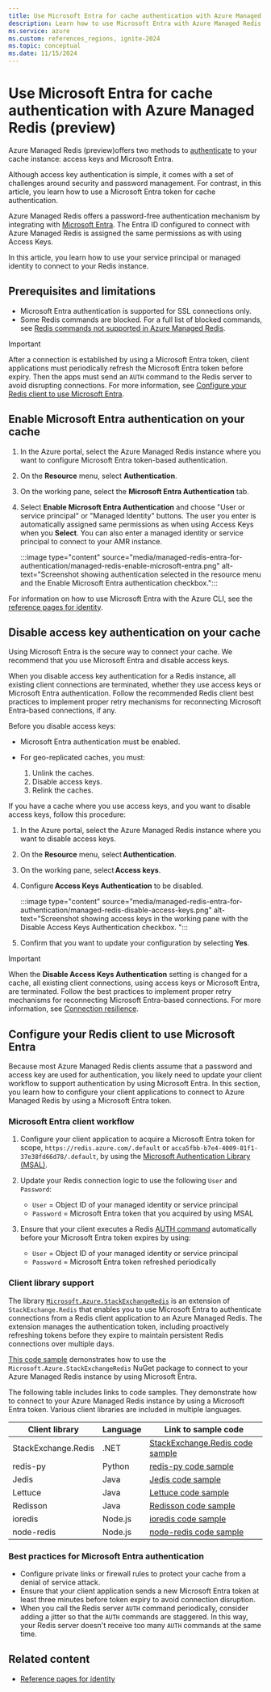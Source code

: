 ```yaml
---
title: Use Microsoft Entra for cache authentication with Azure Managed Redis (preview)
description: Learn how to use Microsoft Entra with Azure Managed Redis.
ms.service: azure
ms.custom: references_regions, ignite-2024
ms.topic: conceptual
ms.date: 11/15/2024
---
```


# Use Microsoft Entra for cache authentication with Azure Managed Redis (preview)

Azure Managed Redis (preview)offers two methods to [authenticate](managed-redis-configure.md#authentication) to your cache instance: access keys and Microsoft Entra.

Although access key authentication is simple, it comes with a set of challenges around security and password management. For contrast, in this article, you learn how to use a Microsoft Entra token for cache authentication.

Azure Managed Redis offers a password-free authentication mechanism by integrating with [Microsoft Entra](/azure/active-directory/fundamentals/active-directory-whatis). The Entra ID configured to connect with Azure Managed Redis is assigned the same permissions as with using Access Keys. 

In this article, you learn how to use your service principal or managed identity to connect to your Redis instance.

## Prerequisites and limitations

- Microsoft Entra authentication is supported for SSL connections only.
- Some Redis commands are blocked. For a full list of blocked commands, see [Redis commands not supported in Azure Managed Redis](managed-redis-best-practices-client-libraries.md#blocked-commands).

> [!IMPORTANT]
> After a connection is established by using a Microsoft Entra token, client applications must periodically refresh the Microsoft Entra token before expiry. Then the apps must send an `AUTH` command to the Redis server to avoid disrupting connections. For more information, see [Configure your Redis client to use Microsoft Entra](#configure-your-redis-client-to-use-microsoft-entra).

## Enable Microsoft Entra authentication on your cache

1. In the Azure portal, select the Azure Managed Redis instance where you want to configure Microsoft Entra token-based authentication.

1. On the **Resource** menu, select **Authentication**.

1. On the working pane, select the **Microsoft Entra Authentication** tab.

1. Select **Enable Microsoft Entra Authentication** and choose "User or service principal" or "Managed Identity" buttons. The user you enter is automatically assigned same permissions as when using Access Keys when you **Select**. You can also enter a managed identity or service principal to connect to your AMR instance.

    :::image type="content" source="media/managed-redis-entra-for-authentication/managed-redis-enable-microsoft-entra.png" alt-text="Screenshot showing authentication selected in the resource menu and the Enable Microsoft Entra authentication checkbox.":::

For information on how to use Microsoft Entra with the Azure CLI, see the [reference pages for identity](/cli/azure/redis/identity).

## Disable access key authentication on your cache

Using Microsoft Entra is the secure way to connect your cache. We recommend that you use Microsoft Entra and disable access keys.

When you disable access key authentication for a Redis instance, all existing client connections are terminated, whether they use access keys or Microsoft Entra authentication. Follow the recommended Redis client best practices to implement proper retry mechanisms for reconnecting Microsoft Entra-based connections, if any.

Before you disable access keys:

- Microsoft Entra authentication must be enabled.
- For geo-replicated caches, you must:

   1. Unlink the caches.
   1. Disable access keys.
   1. Relink the caches.

If you have a cache where you use access keys, and you want to disable access keys, follow this procedure:

1. In the Azure portal, select the Azure Managed Redis instance where you want to disable access keys.

1. On the **Resource** menu, select **Authentication**.

1. On the working pane, select **Access keys**.

1. Configure **Access Keys Authentication** to be disabled.

   :::image type="content" source="media/managed-redis-entra-for-authentication/managed-redis-disable-access-keys.png" alt-text="Screenshot showing access keys in the working pane with the Disable Access Keys Authentication checkbox. ":::

1. Confirm that you want to update your configuration by selecting **Yes**.

> [!IMPORTANT]
> When the **Disable Access Keys Authentication** setting is changed for a cache, all existing client connections, using access keys or Microsoft Entra, are terminated. Follow the best practices to implement proper retry mechanisms for reconnecting Microsoft Entra-based connections. For more information, see [Connection resilience](managed-redis-best-practices-connection.md).

## Configure your Redis client to use Microsoft Entra

Because most Azure Managed Redis clients assume that a password and access key are used for authentication, you likely need to update your client workflow to support authentication by using Microsoft Entra. In this section, you learn how to configure your client applications to connect to Azure Managed Redis by using a Microsoft Entra token.

### Microsoft Entra client workflow

1. Configure your client application to acquire a Microsoft Entra token for scope, `https://redis.azure.com/.default` or `acca5fbb-b7e4-4009-81f1-37e38fd66d78/.default`, by using the [Microsoft Authentication Library (MSAL)](/azure/active-directory/develop/msal-overview).

1. Update your Redis connection logic to use the following `User` and `Password`:

   - `User` = Object ID of your managed identity or service principal
   - `Password` = Microsoft Entra token that you acquired by using MSAL

1. Ensure that your client executes a Redis [AUTH command](https://redis.io/commands/auth/) automatically before your Microsoft Entra token expires by using:

   - `User` = Object ID of your managed identity or service principal
   - `Password` = Microsoft Entra token refreshed periodically

### Client library support

The library [`Microsoft.Azure.StackExchangeRedis`](https://www.nuget.org/packages/Microsoft.Azure.StackExchangeRedis) is an extension of `StackExchange.Redis` that enables you to use Microsoft Entra to authenticate connections from a Redis client application to an Azure Managed Redis. The extension manages the authentication token, including proactively refreshing tokens before they expire to maintain persistent Redis connections over multiple days.

[This code sample](https://github.com/Azure/Microsoft.Azure.StackExchangeRedis) demonstrates how to use the `Microsoft.Azure.StackExchangeRedis` NuGet package to connect to your Azure Managed Redis instance by using Microsoft Entra.

The following table includes links to code samples. They demonstrate how to connect to your Azure Managed Redis instance by using a Microsoft Entra token. Various client libraries are included in multiple languages.

| Client library  | Language   | Link to sample code|
|----|----|----|
| StackExchange.Redis | .NET           | [StackExchange.Redis code sample](https://github.com/Azure/Microsoft.Azure.StackExchangeRedis)   |
| redis-py            | Python         | [redis-py code sample](https://aka.ms/redis/aad/sample-code/python)        |
| Jedis               | Java           | [Jedis code sample](https://aka.ms/redis/aad/sample-code/java-jedis)    |
| Lettuce             | Java           | [Lettuce code sample](https://aka.ms/redis/aad/sample-code/java-lettuce)  |
| Redisson            | Java           | [Redisson code sample](https://aka.ms/redis/aad/sample-code/java-redisson) |
| ioredis             | Node.js        | [ioredis code sample](https://aka.ms/redis/aad/sample-code/js-ioredis)    |
| node-redis          | Node.js        | [node-redis code sample](https://aka.ms/redis/aad/sample-code/js-noderedis)  |

### Best practices for Microsoft Entra authentication

- Configure private links or firewall rules to protect your cache from a denial of service attack.
- Ensure that your client application sends a new Microsoft Entra token at least three minutes before token expiry to avoid connection disruption.
- When you call the Redis server `AUTH` command periodically, consider adding a jitter so that the `AUTH` commands are staggered. In this way, your Redis server doesn't receive too many `AUTH` commands at the same time.

## Related content

- [Reference pages for identity](/cli/azure/redis/identity)
